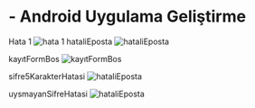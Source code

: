#  - Android Uygulama Geliştirme
Hata 1
![hata 1](https://github.com/devbturk/MMOT213/blob/main/My_odev3/screenshots/hata1.png)
hataliEposta
![hataliEposta](https://github.com/devbturk/MMOT213/blob/main/My_odev3/screenshots/hataliEposta.png)


kayıtFormBos
![kayıtFormBos](https://github.com/devbturk/MMOT213/blob/main/My_odev3/screenshots/kay%C4%B1tFormBos.png)

sifre5KarakterHatasi
![hataliEposta](https://github.com/devbturk/MMOT213/blob/main/My_odev3/screenshots/sifre5KarakterHatasi.png)

uysmayanSifreHatasi
![hataliEposta](https://github.com/devbturk/MMOT213/blob/main/My_odev3/screenshots/uysmayanSifreHatasi.png)





